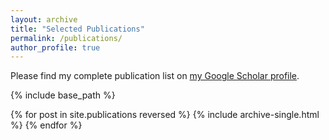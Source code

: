 ```yaml
---
layout: archive
title: "Selected Publications"
permalink: /publications/
author_profile: true
---
```


Please find my complete publication list on <a href="https://scholar.google.com/citations?user=NgRN_6kAAAAJ&hl=en">my Google Scholar profile</a>.

{% include base_path %}

{% for post in site.publications reversed %}
  {% include archive-single.html %}
{% endfor %}
